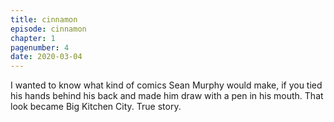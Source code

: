 ```yaml
---
title: cinnamon
episode: cinnamon
chapter: 1
pagenumber: 4
date: 2020-03-04
---
```


I wanted to know what kind of comics Sean Murphy would make, if you tied his hands behind his back and made him draw with a pen in his mouth. That look became Big Kitchen City. True story.
